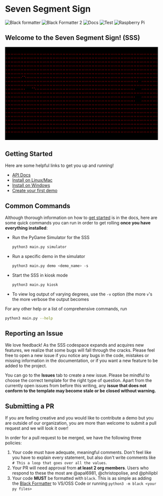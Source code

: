 # Seven Segment Sign

![Black formatter](https://github.com/NET-BYU/sss/actions/workflows/black.yml/badge.svg) ![Black Formatter 2](https://github.com/NET-BYU/sss/actions/workflows/formatting.yml/badge.svg) ![Docs](https://github.com/NET-BYU/sss/actions/workflows/pages/pages-build-deployment/badge.svg) ![Test](https://github.com/NET-BYU/sss/actions/workflows/test.yaml/badge.svg) ![Raspberry Pi](https://github.com/NET-BYU/sss/actions/workflows/raspberry_pi.yml/badge.svg)

## Welcome to the Seven Segment Sign! (SSS)
![ricky](docs/assets/doom_video.GIF)

## Getting Started
Here are some helpful links to get you up and running!
- [API Docs](https://sss.readthedocs.io/en/latest/API/Display/)
- [Install on Linux/Mac](https://sss.readthedocs.io/en/latest/Installation/Install%20SSS%20on%20Mac%20or%20Linux/)
- [Install on Windows](https://sss.readthedocs.io/en/latest/Installation/Install%20SSS%20on%20Windows/)
- [Create your first demo](https://sss.readthedocs.io/en/latest/Tutorials/Creating%20a%20demo/)

## Common Commands
Although thorough information on how to [get started](https://sss.readthedocs.io/en/latest/Overview/Get%20started/) is in the docs, here are some quick commands you can run in order to get rolling **once you have everything installed**:

- Run the PyGame Simulator for the SSS
  ```bash
  python3 main.py simulator
  ```
- Run a specific demo in the simulator
  ```bash
  python3 main.py demo <demo_name> -s
  ```
- Start the SSS in kiosk mode
  ```bash
  python3 main.py kiosk
  ```
- To view log output of varying degrees, use the `-v` option (the more `v`'s the more `v`erbose the output becomes

For any other help or a list of comprehensive commands, run
```bash
python3 main.py --help
```

## Reporting an Issue
We love feedback! As the SSS codespace expands and acquires new features, we realize that some bugs will fall through the cracks. Please feel free to open a new issue if you notice any bugs in the code, mistakes or missing information in the documentation, or if you want a new feature to be added to the project.

You can go to the **Issues** tab to create a new issue. Please be mindful to choose the correct template for the right type of question. Apart from the currently open issues from before this writing, any **issue that does not conform to the template may become stale or be closed without warning.**

## Submitting a PR
If you are feeling creative and you would like to contribute a demo but you are outside of our organization, you are more than welcome to submit a pull request and we will look it over! 

In order for a pull request to be merged, we have the following three policies:
1. Your code must have adequate, meaningful comments. Don't feel like you have to explain every statement, but also don't write comments like `# This a loop that goes over all the values`.
2. Your PR will need approval from **at least 2 org members**. Users who respond to these the most are @apal6981, @christopolise, and @philipbl
3. Your code **MUST** be formatted with `black`. This is as simple as adding the [Black Formatter](https://marketplace.visualstudio.com/items?itemName=ms-python.black-formatter) to VS/OSS Code or running `python3 -m black <your py files>`
